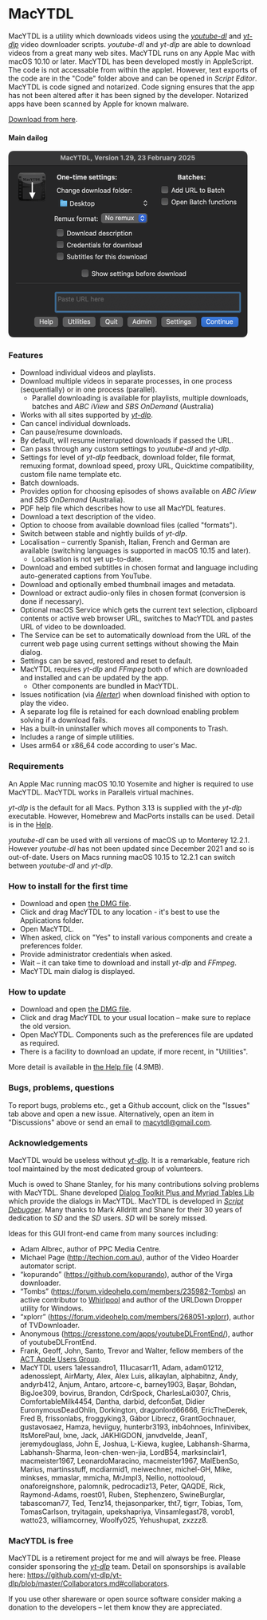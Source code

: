 # MacYTDL

MacYTDL is a utility which downloads videos using the [_youtube-dl_](https://github.com/ytdl-org/youtube-dl) and [_yt-dlp_](https://github.com/yt-dlp/yt-dlp) video downloader scripts. _youtube-dl_ and _yt-dlp_ are able to download videos from a great many web sites. MacYTDL runs on any Apple Mac with macOS 10.10 or later. MacYTDL has been developed mostly in AppleScript. The code is not accessable from within the applet. However, text exports of the code are in the "Code" folder above and can be opened in _Script Editor_. MacYTDL is code signed and notarized. Code signing ensures that the app has not been altered after it has been signed by the developer. Notarized apps have been scanned by Apple for known malware.

[Download from here](https://github.com/section83/MacYTDL/releases/download/1.29.3/MacYTDL-v1.29.3.dmg).

#### Main dailog

<img src="https://github.com/section83/MacYTDL/blob/master/Images/Main.png" width="480" height="374">

### Features

* Download individual videos and playlists.
* Download multiple videos in separate processes, in one process (sequentially) or in one process (parallel).
   * Parallel downloading is available for playlists, multiple downloads, batches and _ABC iView_ and _SBS OnDemand_ (Australia)
* Works with all sites supported by [_yt-dlp_](https://github.com/yt-dlp/yt-dlp/blob/master/supportedsites.md).
* Can cancel individual downloads.
* Can pause/resume downloads.
* By default, will resume interrupted downloads if passed the URL.
* Can pass through any custom settings to _youtube-dl_ and _yt-dlp_.
* Settings for level of _yt-dlp_ feedback, download folder, file format, remuxing format, download speed, proxy URL, Quicktime compatibility, custom file name template etc.
* Batch downloads.
* Provides option for choosing episodes of shows available on _ABC iView_ and _SBS OnDemand_ (Australia).
* PDF help file which describes how to use all MacYDL features.
* Download a text description of the video.
* Option to choose from available download files (called "formats").
* Switch between stable and nightly builds of _yt-dlp_.
* Localisation – currently Spanish, Italian, French and German are available (switching languages is supported in macOS 10.15 and later).
  * Localisation is not yet up-to-date.
* Download and embed subtitles in chosen format and language including auto-generated captions from YouTube.
* Download and optionally embed thumbnail images and metadata.
* Download or extract audio-only files in chosen format (conversion is done if necessary).
* Optional macOS Service which gets the current text selection, clipboard contents or active web browser URL, switches to MacYTDL and pastes URL of video to be downloaded.
* The Service can be set to automatically download from the URL of the current web page using current settings without showing the Main dialog.
* Settings can be saved, restored and reset to default.
* MacYTDL requires _yt-dlp_ and _FFmpeg_ both of which are downloaded and installed and can be updated by the app.
  * Other components are bundled in MacYTDL.
* Issues notification (via [*Alerter*](https://github.com/vjeantet/alerter)) when download finished with option to play the video.
* A separate log file is retained for each download enabling problem solving if a download fails.
* Has a built-in uninstaller which moves all components to Trash.
* Includes a range of simple utilities.
* Uses arm64 or x86_64 code according to user's Mac.

### Requirements

An Apple Mac running macOS 10.10 Yosemite and higher is required to use MacYTDL. MacYTDL works in Parallels virtual machines.

_yt-dlp_ is the default for all Macs. Python 3.13 is supplied with the _yt-dlp_ executable. However, Homebrew and MacPorts installs can be used. Detail is in the [Help](https://github.com/section83/MacYTDL/blob/master/Help.pdf).

_youtube-dl_ can be used with all versions of macOS up to Monterey 12.2.1. However _youtube-dl_ has not been updated since December 2021 and so is out-of-date. Users on Macs running macOS 10.15 to 12.2.1 can switch between _youtube-dl_ and _yt-dlp_.

### How to install for the first time

* Download and open [the DMG file](https://github.com/section83/MacYTDL/releases/download/1.29.3/MacYTDL-v1.29.3.dmg).
* Click and drag MacYTDL to any location - it's best to use the Applications folder.
* Open MacYTDL.
* When asked, click on "Yes" to install various components and create a preferences folder.
* Provide administrator credentials when asked.
* Wait – it can take time to download and install _yt-dlp_ and _FFmpeg_.
* MacYTDL main dialog is displayed.

### How to update

* Download and open [the DMG file](https://github.com/section83/MacYTDL/releases/download/1.29.3/MacYTDL-v1.29.3.dmg).
* Click and drag MacYTDL to your usual location – make sure to replace the old version.
* Open MacYTDL. Components such as the preferences file are updated as required.
* There is a facility to download an update, if more recent, in "Utilities".

More detail is available in [the Help file](https://github.com/section83/MacYTDL/blob/master/Help.pdf) (4.9MB).

### Bugs, problems, questions
To report bugs, problems etc., get a Github account, click on the "Issues" tab above and open a new issue.  Alternatively, open an item in "Discussions" above or send an email to macytdl@gmail.com.

### Acknowledgements

MacYTDL would be useless without [_yt-dlp_](https://github.com/yt-dlp/yt-dlp). It is a remarkable, feature rich tool maintained by the most dedicated group of volunteers.

Much is owed to Shane Stanley, for his many contributions solving problems with MacYTDL. Shane developed [Dialog Toolkit Plus and Myriad Tables Lib](https://latenightsw.com/support/freeware/) which provide the dialogs in MacYTDL. MacYTDL is developed in [_Script Debugger_](https://latenightsw.com). Many thanks to Mark Alldritt and Shane for their 30 years of dedication to _SD_ and the _SD_ users. _SD_ will be sorely missed.

Ideas for this GUI front-end came from many sources including:

* Adam Albrec, author of PPC Media Centre.
* Michael Page (http://techion.com.au), author of the Video Hoarder automator script.
* “kopurando” (https://github.com/kopurando), author of the Virga downloader.
* “Tombs” (https://forum.videohelp.com/members/235982-Tombs) an active contributor to [Whirlpool](www.whirlpool.net.au) and author of the URLDown Dropper utility for Windows.
* “xplorr” (https://forum.videohelp.com/members/268051-xplorr), author of TVDownloader.
* Anonymous (https://cresstone.com/apps/youtubeDLFrontEnd/), author of youtubeDLFrontEnd.
* Frank, Geoff, John, Santo, Trevor and Walter, fellow members of the [ACT Apple Users Group](https://www.actapple.org.au).
* MacYTDL users 1alessandro1, 11lucasarr11, Adam, adam01212, adenosslept, AirMarty, Alex, Alex Luis, alikaylan, alphabitnz, Andy, andyrb412, Anjum, Antaro, artcore-c, barney1903, Başar, Bohdan, BigJoe309, bovirus, Brandon, CdrSpock, CharlesLai0307, Chris, ComfortableMilk4454, Dantha, darbid, defcon5at, Didier EuronymousDeadOhlin, Dorkington, dragonlord66666, EricTheDerek, Fred B, frissonlabs, froggyking3, Gábor Librecz, GrantGochnauer, gustavosaez, Hamza, heviiguy, hunterbr3193, inb4ohnoes, Infinivibex, ItsMorePaul, lxne, Jack, JAKHIGDON, janvdvelde, JeanT, jeremydouglass, John E, Joshua, L-Kiewa, kuglee, Labhansh-Sharma, Labhansh-Sharma, leon-chen-wen-jia, LordB54, marksinclair1, macmeister1967, LeonardoMaracino, macmeister1967, MalEbenSo, Marius, martinsstuff, mcdiarmid1, meiwechner, michel-GH, Mike, minkses, mmaslar, mmicha, MrJmpl3, Nellio, nottooloud, onaforeignshore, palomnik, pedrocadiz13, Peter, QAQDE, Rick, Raymond-Adams, roest01, Ruben, Stephenzero, SwineBurglar, tabascoman77, Ted, Tenz14, thejasonparker, tht7, tigrr, Tobias, Tom, TomasCarlson, tryitagain, upekshapriya, Vinsamlegast78, vorob1, watto23, williamcorney, Woolfy025, Yehushupat, zxzzz8.

### MacYTDL is free

MacYTDL is a retirement project for me and will always be free. Please consider sponsoring the [_yt-dlp_](https://github.com/yt-dlp/yt-dlp) team. Detail on sponsorships is available here: https://github.com/yt-dlp/yt-dlp/blob/master/Collaborators.md#collaborators.

If you use other shareware or open source software consider making a donation to the developers – let them know they are appreciated.

